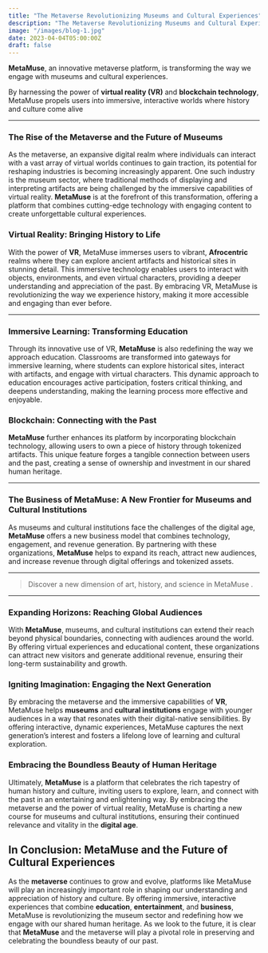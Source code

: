 ```yaml
---
title: "The Metaverse Revolutionizing Museums and Cultural Experiences"
description: "The Metaverse Revolutionizing Museums and Cultural Experiences"
image: "/images/blog-1.jpg"
date: 2023-04-04T05:00:00Z
draft: false
---
```


**MetaMuse**, an innovative metaverse platform, is transforming the way we engage with museums and cultural experiences.

By harnessing the power of **virtual reality (VR)** and **blockchain technology**, MetaMuse propels users into immersive, interactive worlds where history and culture come alive

---

### The Rise of the Metaverse and the Future of Museums
As the metaverse, an expansive digital realm where individuals can interact with a vast array of virtual worlds continues to gain traction, its potential for reshaping industries is becoming increasingly apparent. One such industry is the museum sector, where traditional methods of displaying and interpreting artifacts are being challenged by the immersive capabilities of virtual reality. **MetaMuse** is at the forefront of this transformation, offering a platform that combines cutting-edge technology with engaging content to create unforgettable cultural experiences.


### Virtual Reality: Bringing History to Life

With the power of **VR**, MetaMuse immerses users to vibrant, **Afrocentric** realms where they can explore ancient artifacts and historical sites in stunning detail. This immersive technology enables users to interact with objects, environments, and even virtual characters, providing a deeper understanding and appreciation of the past. By embracing VR, MetaMuse is revolutionizing the way we experience history, making it more accessible and engaging than ever before.

---

### Immersive Learning: Transforming Education

Through its innovative use of VR, **MetaMuse** is also redefining the way we approach education. Classrooms are transformed into gateways for immersive learning, where students can explore historical sites, interact with artifacts, and engage with virtual characters. This dynamic approach to education encourages active participation, fosters critical thinking, and deepens understanding, making the learning process more effective and enjoyable.

### Blockchain: Connecting with the Past

**MetaMuse** further enhances its platform by incorporating blockchain technology, allowing users to own a piece of history through tokenized artifacts. This unique feature forges a tangible connection between users and the past, creating a sense of ownership and investment in our shared human heritage.

---
### The Business of MetaMuse: A New Frontier for Museums and Cultural Institutions

As museums and cultural institutions face the challenges of the digital age, **MetaMuse** offers a new business model that combines technology, engagement, and revenue generation. By partnering with these organizations, **MetaMuse** helps to expand its reach, attract new audiences, and increase revenue through digital offerings and tokenized assets.

---

> Discover a new dimension of art, history, and science in MetaMuse .

---

### Expanding Horizons: Reaching Global Audiences


With **MetaMuse**, museums, and cultural institutions can extend their reach beyond physical boundaries, connecting with audiences around the world. By offering virtual experiences and educational content, these organizations can attract new visitors and generate additional revenue, ensuring their long-term sustainability and growth.

### Igniting Imagination: Engaging the Next Generation


By embracing the metaverse and the immersive capabilities of **VR**, MetaMuse helps **museums** and **cultural institutions** engage with younger audiences in a way that resonates with their digital-native sensibilities. By offering interactive, dynamic experiences, MetaMuse captures the next generation’s interest and fosters a lifelong love of learning and cultural exploration.

### Embracing the Boundless Beauty of Human Heritage


Ultimately, **MetaMuse** is a platform that celebrates the rich tapestry of human history and culture, inviting users to explore, learn, and connect with the past in an entertaining and enlightening way. By embracing the metaverse and the power of virtual reality, MetaMuse is charting a new course for museums and cultural institutions, ensuring their continued relevance and vitality in the **digital age**.

## In Conclusion: MetaMuse and the Future of Cultural Experiences


As the **metaverse** continues to grow and evolve, platforms like MetaMuse will play an increasingly important role in shaping our understanding and appreciation of history and culture. By offering immersive, interactive experiences that combine **education**, **entertainment**, and **business**, MetaMuse is revolutionizing the museum sector and redefining how we engage with our shared human heritage. As we look to the future, it is clear that **MetaMuse** and the metaverse will play a pivotal role in preserving and celebrating the boundless beauty of our past.